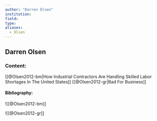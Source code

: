 ```yaml
---
author: "Darren Olsen"
institution:
field:
type:
aliases:
  - Olsen
---
```


## Darren Olsen

### Content:
[[@Olsen2012-bm|How Industrial Contractors Are Handling Skilled Labor Shortages In The United States]]
[[@Olsen2012-gr|Bad For Business]]

#### Bibliography:

![[@Olsen2012-bm]]

![[@Olsen2012-gr]]